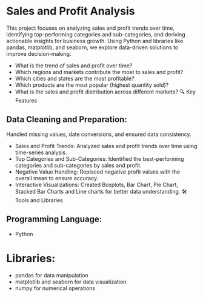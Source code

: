 # Sales and Profit Analysis
This project focuses on analyzing sales and profit trends over time, identifying top-performing categories and sub-categories, and deriving actionable insights for business growth. Using Python and libraries like pandas, matplotlib, and seaborn, we explore data-driven solutions to improve decision-making.

* What is the trend of sales and profit over time?
* Which regions and markets contribute the most to sales and profit?
* Which cities and states are the most profitable?
* Which products are the most popular (highest quantity sold)?
* What is the sales and profit distribution across different markets?
🔍 Key Features
## Data Cleaning and Preparation:
Handled missing values, date conversions, and ensured data consistency.
* Sales and Profit Trends:
Analyzed sales and profit trends over time using time-series analysis.
* Top Categories and Sub-Categories:
Identified the best-performing categories and sub-categories by sales and profit.
* Negative Value Handling:
Replaced negative profit values with the overall mean to ensure accuracy.
* Interactive Visualizations:
Created Boxplots, Bar Chart, Pie Chart, Stacked Bar Charts and Line charts for better data understanding.
🛠️ Tools and Libraries
## Programming Language:
* Python
# Libraries:
* pandas for data manipulation
* matplotlib and seaborn for data visualization
* numpy for numerical operations
